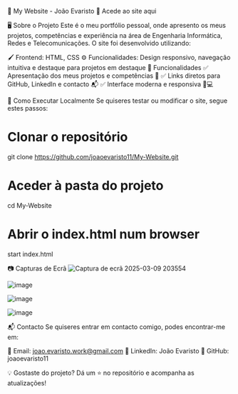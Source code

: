 📌 My Website - João Evaristo
🔗 Acede ao site aqui


🖥️ Sobre o Projeto
Este é o meu portfólio pessoal, onde apresento os meus projetos, competências e experiência na área de Engenharia Informática, Redes e Telecomunicações. O site foi desenvolvido utilizando:

🖌️ Frontend: HTML, CSS
⚙️ Funcionalidades: Design responsivo, navegação intuitiva e destaque para projetos em destaque
🚀 Funcionalidades
✅ Apresentação dos meus projetos e competências 📂
✅ Links diretos para GitHub, LinkedIn e contacto 📬
✅ Interface moderna e responsiva 📱💻

🔧 Como Executar Localmente
Se quiseres testar ou modificar o site, segue estes passos:

# Clonar o repositório
git clone https://github.com/joaoevaristo11/My-Website.git

# Aceder à pasta do projeto
cd My-Website

# Abrir o index.html num browser
start index.html

📷 Capturas de Ecrã
![Captura de ecrã 2025-03-09 203554](https://github.com/user-attachments/assets/c1fdb93b-167d-463a-b74b-1107513d9ae7)

![image](https://github.com/user-attachments/assets/64d353f5-a695-404b-8825-522077de2d17)

![image](https://github.com/user-attachments/assets/186d36f3-fd5c-4acb-8761-0f493055c620)

![image](https://github.com/user-attachments/assets/e3a8dcab-90e0-4ce1-8395-263ca2ace06b)

📬 Contacto
Se quiseres entrar em contacto comigo, podes encontrar-me em:

📧 Email: joao.evaristo.work@gmail.com
🔗 LinkedIn: João Evaristo
🐙 GitHub: joaoevaristo11

💡 Gostaste do projeto? Dá um ⭐ no repositório e acompanha as atualizações!
